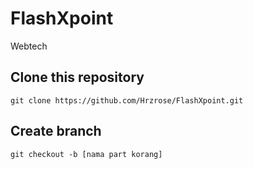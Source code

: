 # FlashXpoint
Webtech

## Clone this repository
```
git clone https://github.com/Hrzrose/FlashXpoint.git
```

## Create branch
```
git checkout -b [nama part korang]
```
